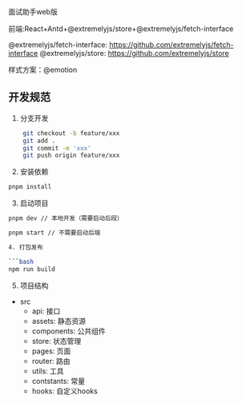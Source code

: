 面试助手web版

前端:React+Antd+@extremelyjs/store+@extremelyjs/fetch-interface

@extremelyjs/fetch-interface: https://github.com/extremelyjs/fetch-interface
@extremelyjs/store: https://github.com/extremelyjs/store

样式方案：@emotion

## 开发规范

1. 分支开发

```bash
    git checkout -b feature/xxx
    git add .
    git commit -m 'xxx'
    git push origin feature/xxx
```

2. 安装依赖

```bash
pnpm install
```

3. 启动项目

```bash
pnpm dev // 本地开发（需要启动后段）
```

```bash
pnpm start // 不需要启动后端

4. 打包发布

```bash
npm run build
```

5. 项目结构

- src
    - api: 接口
    - assets: 静态资源
    - components: 公共组件
    - store: 状态管理
    - pages: 页面
    - router: 路由
    - utils: 工具
    - contstants: 常量
    - hooks: 自定义hooks
